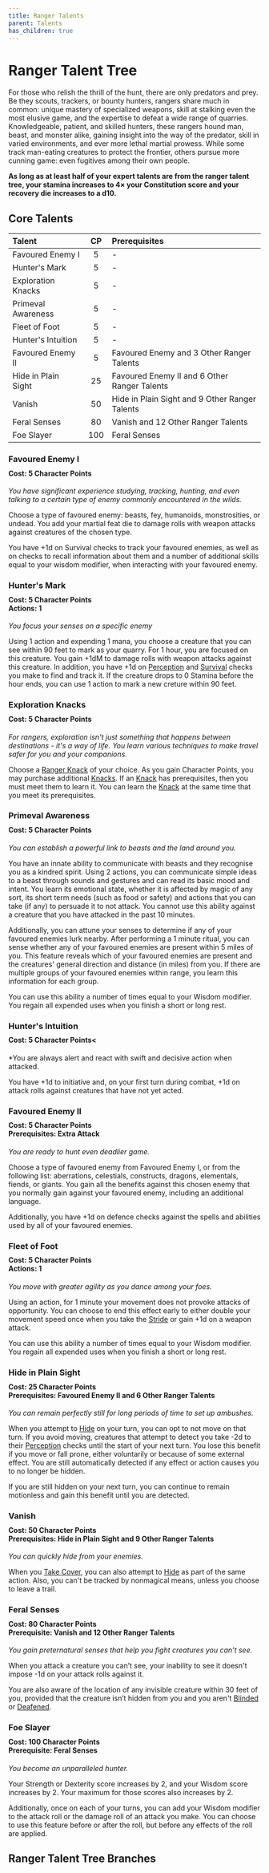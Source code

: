 ```yaml
---
title: Ranger Talents
parent: Talents
has_children: true
---
```


# Ranger Talent Tree
For those who relish the thrill of the hunt, there are only predators and prey. Be they scouts, trackers, or bounty hunters, rangers share much in common: unique mastery of specialized weapons, skill at stalking even the most elusive game, and the expertise to defeat a wide range of quarries. Knowledgeable, patient, and skilled hunters, these rangers hound man, beast, and monster alike, gaining insight into the way of the predator, skill in varied environments, and ever more lethal martial prowess. While some track man-eating creatures to protect the frontier, others pursue more cunning game: even fugitives among their own people.

**As long as at least half of your expert talents are from the ranger talent tree, your stamina increases to 4× your Constitution score and your recovery die increases to a d10.**

## Core Talents

| Talent | CP | Prerequisites |
|:-------|:--:|:--------------|
| Favoured Enemy I    | 5   | - |
| Hunter's Mark       | 5   | - |
| Exploration Knacks  | 5   | - |
| Primeval Awareness  | 5   | - |
| Fleet of Foot       | 5   | - |
| Hunter's Intuition  | 5   | - |
| Favoured Enemy II   | 5   | Favoured Enemy and 3 Other Ranger Talents |
| Hide in Plain Sight | 25  | Favoured Enemy II and 6 Other Ranger Talents |
| Vanish              | 50  | Hide in Plain Sight and 9 Other Ranger Talents |
| Feral Senses        | 80  | Vanish and 12 Other Ranger Talents |
| Foe Slayer          | 100 | Feral Senses |

### Favoured Enemy I

<div style="margin-top:-10px;"></div>

#### **Cost:** 5 Character Points
*You have significant experience studying, tracking, hunting, and even talking to a certain type of enemy commonly encountered in the wilds.*

Choose a type of favoured enemy: beasts, fey, humanoids, monstrosities, or undead. You add your martial feat die to damage rolls with weapon attacks against creatures of the chosen type.

You have +1d on Survival checks to track your favoured enemies, as well as on checks to recall information about them and a number of additional skills equal to your wisdom modifier, when interacting with your favoured enemy.

### Hunter's Mark

<div style="margin-top:-10px;"></div>

#### **Cost:** 5 Character Points<br>**Actions:** 1
*You focus your senses on a specific enemy*

Using 1 action and expending 1 mana, you choose a creature that you can see within 90 feet to mark as your quarry. For 1 hour, you are focused on this creature. You gain +1dM to damage rolls with weapon attacks against this creature. In addition, you have +1d on [Perception](https://stormchaserroleplaying.com/stormchaserRPG/General/Perception/) and [Survival](https://stormchaserroleplaying.com/stormchaserRPG/Skills/Survival/) checks you make to find and track it. If the creature drops to 0 Stamina before the hour ends, you can use 1 action to mark a new creture within 90 feet.

### Exploration Knacks

<div style="margin-top:-10px;"></div>

#### **Cost:** 5 Character Points
*For rangers, exploration isn't just something that happens between destinations - it's a way of life. You learn various techniques to make travel safer for you and your companions.*

Choose a [Ranger Knack](https://stormchaserroleplaying.com/stormchaserRPG/Talents/Ranger/Knacks/) of your choice. As you gain Character Points, you may purchase additional [Knacks](https://stormchaserroleplaying.com/stormchaserRPG/Talents/Ranger/Knacks/). If an [Knack](https://stormchaserroleplaying.com/stormchaserRPG/Talents/Ranger/Knacks/) has prerequisites, then you must meet them to learn it. You can learn the [Knack](https://stormchaserroleplaying.com/stormchaserRPG/Talents/Ranger/Knacks/) at the same time that you meet its prerequisites.

### Primeval Awareness

<div style="margin-top:-10px;"></div>

#### **Cost:** 5 Character Points
*You can establish a powerful link to beasts and the land around you.*

You have an innate ability to communicate with beasts and they recognise you as a kindred spirit. Using 2 actions, you can communicate simple ideas to a beast through sounds and gestures and can read its basic mood and intent. You learn its emotional state, whether it is affected by magic of any sort, its short term needs (such as food or safety) and actions that you can take (if any) to persuade it to not attack. You cannot use this ability against a creature that you have attacked in the past 10 minutes.

Additionally, you can attune your senses to determine if any of your favoured enemies lurk nearby. After performing a 1 minute ritual, you can sense whether any of your favoured enemies are present within 5 miles of you. This feature reveals which of your favoured enemies are present and the creatures' general direction and distance (in miles) from you. If there are multiple groups of your favoured enemies within range, you learn this information for each group.

You can use this ability a number of times equal to your Wisdom modifier. You regain all expended uses when you finish a short or long rest.

### Hunter's Intuition

<div style="margin-top:-10px;"></div>

#### **Cost:** 5 Character Points<
*You are always alert and react with swift and decisive action when attacked.

You have +1d to initiative and, on your first turn during combat, +1d on attack rolls against creatures that have not yet acted.

### Favoured Enemy II

<div style="margin-top:-10px;"></div>

#### **Cost:** 5 Character Points<br>**Prerequisites:** Extra Attack
*You are ready to hunt even deadlier game.*

Choose a type of favoured enemy from Favoured Enemy I, or from the following list: aberrations, celestials, constructs, dragons, elementals, fiends, or giants. You gain all the benefits against this chosen enemy that you normally gain against your favoured enemy, including an additional language.

Additionally, you have +1d on defence checks against the spells and abilities used by all of your favoured enemies.

### Fleet of Foot

<div style="margin-top:-10px;"></div>

#### **Cost:** 5 Character Points<br>**Actions:** 1
*You move with greater agility as you dance among your foes.*

Using an action, for 1 minute your movement does not provoke attacks of opportunity. You can choose to end this effect early to either double your movement speed once when you take the [Stride](https://stormchaserroleplaying.com/stormchaserRPG/Combat/Actions/Stride/) or gain +1d on a weapon attack.

You can use this ability a number of times equal to your Wisdom modifier. You regain all expended uses when you finish a short or long rest.

### Hide in Plain Sight

<div style="margin-top:-10px;"></div>

#### **Cost:** 25 Character Points<br>**Prerequisites:** Favoured Enemy II and 6 Other Ranger Talents
*You can remain perfectly still for long periods of time to set up ambushes.*

When you attempt to [Hide](https://stormchaserroleplaying.com/stormchaserRPG/Skills/Stealth/Hide/) on your turn, you can opt to not move on that turn. If you avoid moving, creatures that attempt to detect you take -2d to their [Perception](https://stormchaserroleplaying.com/stormchaserRPG/General/Specific/Perception/) checks until the start of your next turn. You lose this benefit if you move or fall prone, either voluntarily or because of some external effect. You are still automatically detected if any effect or action causes you to no longer be hidden.

If you are still hidden on your next turn, you can continue to remain motionless and gain this benefit until you are detected.

### Vanish

<div style="margin-top:-10px;"></div>

#### **Cost:** 50 Character Points<br>**Prerequisites:** Hide in Plain Sight and 9 Other Ranger Talents
*You can quickly hide from your enemies.*

When you [Take Cover](https://stormchaserroleplaying.com/stormchaserRPG/Combat/Moves/Cover/), you can also attempt to [Hide](https://stormchaserroleplaying.com/stormchaserRPG/Skills/Stealth/Hide/) as part of the same action. Also, you can't be tracked by nonmagical means, unless you choose to leave a trail.

### Feral Senses

<div style="margin-top:-10px;"></div>

#### **Cost:** 80 Character Points<br>**Prerequisite:** Vanish and 12 Other Ranger Talents
*You gain preternatural senses that help you fight creatures you can’t see.*

When you attack a creature you can’t see, your inability to see it doesn't impose -1d on your attack rolls against it.

You are also aware of the location of any invisible creature within 30 feet of you, provided that the creature isn’t hidden from you and you aren't [Blinded](https://stormchaserroleplaying.com/stormchaserRPG/Conditions/Blinded/) or [Deafened](https://stormchaserroleplaying.com/stormchaserRPG/Conditions/Deafened/).

### Foe Slayer

<div style="margin-top:-10px;"></div>

#### **Cost:** 100 Character Points<br>**Prerequisite:** Feral Senses
*You become an unparalleled hunter.*

Your Strength or Dexterity score increases by 2, and your Wisdom score increases by 2. Your maximum for those scores also increases by 2.

Additionally, once on each of your turns, you can add your Wisdom modifier to the attack roll or the damage roll of an attack you make. You can choose to use this feature before or after the roll, but before any effects of the roll are applied.

## Ranger Talent Tree Branches
